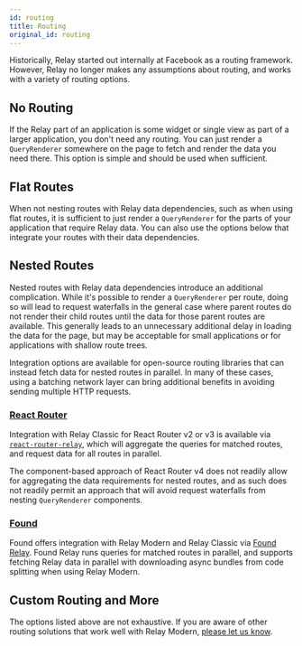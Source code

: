 ```yaml
---
id: routing
title: Routing
original_id: routing
---
```

Historically, Relay started out internally at Facebook as a routing framework. However, Relay no longer makes any assumptions about routing, and works with a variety of routing options.

## No Routing

If the Relay part of an application is some widget or single view as part of a larger application, you don't need any routing. You can just render a `QueryRenderer` somewhere on the page to fetch and render the data you need there. This option is simple and should be used when sufficient.

## Flat Routes

When not nesting routes with Relay data dependencies, such as when using flat routes, it is sufficient to just render a `QueryRenderer` for the parts of your application that require Relay data. You can also use the options below that integrate your routes with their data dependencies.

## Nested Routes

Nested routes with Relay data dependencies introduce an additional complication. While it's possible to render a `QueryRenderer` per route, doing so will lead to request waterfalls in the general case where parent routes do not render their child routes until the data for those parent routes are available. This generally leads to an unnecessary additional delay in loading the data for the page, but may be acceptable for small applications or for applications with shallow route trees.

Integration options are available for open-source routing libraries that can instead fetch data for nested routes in parallel. In many of these cases, using a batching network layer can bring additional benefits in avoiding sending multiple HTTP requests.

### [React Router](https://reacttraining.com/react-router/)

Integration with Relay Classic for React Router v2 or v3 is available via [`react-router-relay`](https://github.com/relay-tools/react-router-relay), which will aggregate the queries for matched routes, and request data for all routes in parallel.

The component-based approach of React Router v4 does not readily allow for aggregating the data requirements for nested routes, and as such does not readily permit an approach that will avoid request waterfalls from nesting `QueryRenderer` components.

### [Found](https://github.com/4Catalyzer/found)

Found offers integration with Relay Modern and Relay Classic via [Found Relay](https://github.com/4Catalyzer/found-relay). Found Relay runs queries for matched routes in parallel, and supports fetching Relay data in parallel with downloading async bundles from code splitting when using Relay Modern.

## Custom Routing and More

The options listed above are not exhaustive. If you are aware of other routing solutions that work well with Relay Modern, [please let us know](https://github.com/facebook/relay/issues/new).
